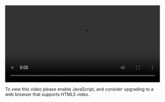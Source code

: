 <video controls="" style="width: 100%; display: block;"><source src="http://o86bpj665.bkt.clouddn.com/http-with-peter/16-xss.mp4" type="video/mp4"><p>To view this video please enable JavaScript, and consider upgrading to a web browser that supports HTML5 video.</p></video>
